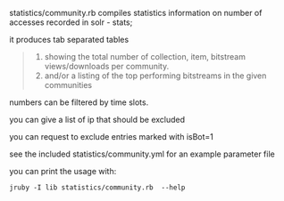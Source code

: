 
statistics/community.rb  compiles statistics information on number of accesses recorded in solr - stats; 

it produces tab separated tables 
> 1. showing the total number of collection, item, bitstream views/downloads per community. 
> 2. and/or a listing of the top performing bitstreams in the given communities
    
numbers can be filtered by time slots. 

you can give a list of ip that should be excluded 

you can request to exclude entries marked with isBot=1 

see the included statistics/community.yml for an example parameter file

you can print the usage with:   

```
jruby -I lib statistics/community.rb  --help 
```

